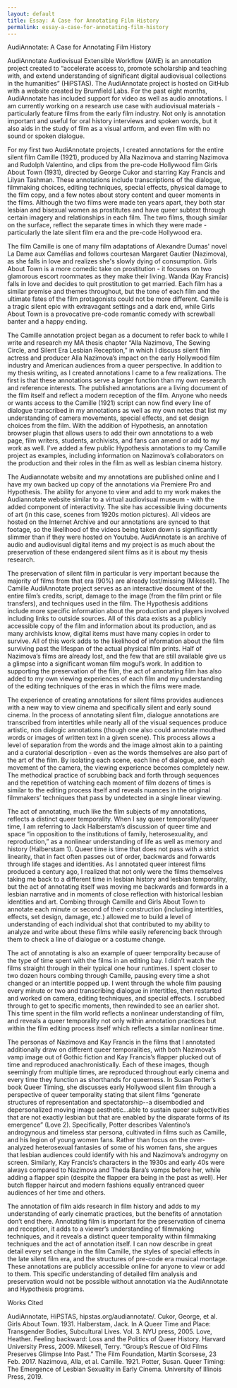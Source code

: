 ```yaml
---
layout: default
title: Essay: A Case for Annotating Film History
permalink: essay-a-case-for-annotating-film-history
---
```

<!-- Add an essay or interpretive material below this line,
using HTML or markdown.  Do not modify this file above this line -->
<style type="text/css">
<!--
 .tab { margin-left: 40px; }
-->
</style>
AudiAnnotate: A Case for Annotating Film History

AudiAnnotate Audiovisual Extensible Workflow (AWE) is an annotation project created to “accelerate access to, promote scholarship and teaching with, and extend understanding of significant digital audiovisual collections in the humanities” (HiPSTAS). The AudiAnnotate project is hosted on GitHub with a website created by Brumfield Labs. For the past eight months, AudiAnnotate has included support for video as well as audio annotations. I am currently working on a research use case with audiovisual materials - particularly feature films from the early film industry. Not only is annotation important and useful for oral history interviews and spoken words, but it also aids in the study of film as a visual artform, and even film with no sound or spoken dialogue.

For my first two AudiAnnotate projects, I created annotations for the entire silent film Camille (1921), produced by Alla Nazimova and starring Nazimova and Rudolph Valentino, and clips from the pre-code Hollywood film Girls About Town (1931), directed by George Cukor and starring Kay Francis and Lilyan Tashman. These annotations include transcriptions of the dialogue, filmmaking choices, editing techniques, special effects, physical damage to the film copy, and a few notes about story content and queer moments in the films. Although the two films were made ten years apart, they both star lesbian and bisexual women as prostitutes and have queer subtext through certain imagery and relationships in each film. The two films, though similar on the surface, reflect the separate times in which they were made - particularly the late silent film era and the pre-code Hollywood era.

The film Camille is one of many film adaptations of Alexandre Dumas' novel La Dame aux Camélias and follows courtesan Margaret Gautier (Nazimova), as she falls in love and realizes she's slowly dying of consumption. Girls About Town is a more comedic take on prostitution - it focuses on two glamorous escort roommates as they make their living. Wanda (Kay Francis) falls in love and decides to quit prostitution to get married. Each film has a similar premise and themes throughout, but the tone of each film and the ultimate fates of the film protagonists could not be more different. Camille is a tragic silent epic with extravagant settings and a dark end, while Girls About Town is a provocative pre-code romantic comedy with screwball banter and a happy ending.

The Camille annotation project began as a document to refer back to while I write and research my MA thesis chapter “Alla Nazimova, The Sewing Circle, and Silent Era Lesbian Reception,” in which I discuss silent film actress and producer Alla Nazimova’s impact on the early Hollywood film industry and American audiences from a queer perspective. In addition to my thesis writing, as I created annotations I came to a few realizations. The first is that these annotations serve a larger function than my own research and reference interests. The published annotations are a living document of the film itself and reflect a modern reception of the film. Anyone who needs or wants access to the Camille (1921) script can now find every line of dialogue transcribed in my annotations as well as my own notes that list my understanding of camera movements, special effects, and set design choices from the film. With the addition of Hypothesis, an annotation browser plugin that allows users to add their own annotations to a web page, film writers, students, archivists, and fans can amend or add to my work as well. I’ve added a few public Hypothesis annotations to my Camille project as examples, including information on Nazimova’s collaborators on the production and their roles in the film as well as lesbian cinema history.

The Audiannotate website and my annotations are published online and I have my own backed up copy of the annotations via Premiere Pro and Hypothesis. The ability for anyone to view and add to my work makes the Audiannotate website similar to a virtual audiovisual museum - with the added component of interactivity. The site has accessible living documents of art (in this case, scenes from 1920s motion pictures). All videos are hosted on the Internet Archive and our annotations are synced to that footage, so the likelihood of the videos being taken down is significantly slimmer than if they were hosted on Youtube. AudiAnnotate is an archive of audio and audiovisual digital items and my project is as much about the preservation of these endangered silent films as it is about my thesis research.

The preservation of silent film in particular is very important because the majority of films from that era (90%) are already lost/missing (Mikesell). The Camille AudiAnnotate project serves as an interactive document of the entire film’s credits, script, damage to the image (from the film print or file transfers), and techniques used in the film. The Hypothesis additions include more specific information about the production and players involved including links to outside sources. All of this data exists as a publicly accessible copy of the film and information about its production, and as many archivists know, digital items must have many copies in order to survive. All of this work adds to the likelihood of information about the film surviving past the lifespan of the actual physical film prints. Half of Nazimova’s films are already lost, and the few that are still available give us a glimpse into a significant woman film mogul’s work. In addition to supporting the preservation of the film, the act of annotating film has also added to my own viewing experiences of each film and my understanding of the editing techniques of the eras in which the films were made.

The experience of creating annotations for silent films provides audiences with a new way to view cinema and specifically silent and early sound cinema. In the process of annotating silent film, dialogue annotations are transcribed from intertitles while nearly all of the visual sequences produce artistic, non dialogic annotations (though one also could annotate mouthed words or images of written text in a given scene). This process allows a level of separation from the words and the image almost akin to a painting and a curatorial description - even as the words themselves are also part of the art of the film. By isolating each scene, each line of dialogue, and each movement of the camera, the viewing experience becomes completely new. The methodical practice of scrubbing back and forth through sequences and the repetition of watching each moment of film dozens of times is similar to the editing process itself and reveals nuances in the original filmmakers’ techniques that pass by undetected in a single linear viewing.

The act of annotating, much like the film subjects of my annotations, reflects a distinct queer temporality. When I say queer temporality/queer time, I am referring to Jack Halberstam’s discussion of queer time and space “in opposition to the institutions of family, heterosexuality, and reproduction,” as a nonlinear understanding of life as well as memory and history (Halberstam 1). Queer time is time that does not pass with a strict linearity, that in fact often passes out of order, backwards and forwards through life stages and identities. As I annotated queer interest films produced a century ago, I realized that not only were the films themselves taking me back to a different time in lesbian history and lesbian temporality, but the act of annotating itself was moving me backwards and forwards in a lesbian narrative and in moments of close reflection with historical lesbian identities and art. Combing through Camille and Girls About Town to annotate each minute or second of their construction (including intertitles, effects, set design, damage, etc.) allowed me to build a level of understanding of each individual shot that contributed to my ability to analyze and write about these films while easily referencing back through them to check a line of dialogue or a costume change. 

The act of annotating is also an example of queer temporality because of the type of time spent with the films in an editing bay. I didn’t watch the films straight through in their typical one hour runtimes. I spent closer to two dozen hours combing through Camille, pausing every time a shot changed or an intertitle popped up. I went through the whole film pausing every minute or two and transcribing dialogue in intertitles, then restarted and worked on camera, editing techniques, and special effects. I scrubbed through to get to specific moments, then rewinded to see an earlier shot. This time spent in the film world reflects a nonlinear understanding of film, and reveals a queer temporality not only within annotation practices but within the film editing process itself which reflects a similar nonlinear time.

The personas of Nazimova and Kay Francis in the films that I annotated additionally draw on different queer temporalities, with both Nazimova’s vamp image out of Gothic fiction and Kay Francis’s flapper plucked out of time and reproduced anachronistically. Each of these images, though seemingly from multiple times, are reproduced throughout early cinema and every time they function as shorthands for queerness. In Susan Potter’s book Queer Timing, she discusses early Hollywood silent film through a perspective of queer temporality stating that silent films “generate structures of representation and spectatorship--a disembodied and depersonalized moving image aesthetic...able to sustain queer subjectivities that are not exactly lesbian but that are enabled by the disparate forms of its emergence” (Love 2). Specifically, Potter describes Valentino’s androgynous and timeless star persona, cultivated in films such as Camille, and his legion of young women fans. Rather than focus on the over-analyzed heterosexual fantasies of some of his women fans, she argues that lesbian audiences could identify with his and Nazimova’s androgyny on screen. Similarly, Kay Francis’s characters in the 1930s and early 40s were always compared to Nazimova and Theda Bara’s vamps before her, while adding a flapper spin (despite the flapper era being in the past as well). Her butch flapper haircut and modern fashions equally entranced queer audiences of her time and others.

The annotation of film aids research in film history and adds to my understanding of early cinematic practices, but the benefits of annotation don’t end there. Annotating film is important for the preservation of cinema and reception, it adds to a viewer’s understanding of filmmaking techniques, and it reveals a distinct queer temporality within filmmaking techniques and the act of annotation itself. I can now describe in great detail every set change in the film Camille, the styles of special effects in the late silent film era, and the structures of pre-code era musical montage. These annotations are publicly accessible online for anyone to view or add to them. This specific understanding of detailed film analysis and preservation would not be possible without annotation via the AudiAnnotate and Hypothesis programs.

Works Cited

AudiAnnotate, HiPSTAS, hipstas.org/audiannotate/.
Cukor, George, et al. Girls About Town. 1931.
Halberstam, Jack. In A Queer Time and Place: Transgender Bodies, Subcultural Lives. Vol. 3. NYU press, 2005.
Love, Heather. Feeling backward: Loss and the Politics of Queer History. Harvard University Press, 2009.
Mikesell, Terry. “Group’s Rescue of Old Films Preserves Glimpse Into Past.” The Film Foundation, Martin Scorsese, 23 Feb. 2017.
Nazimova, Alla, et al. Camille. 1921.
Potter, Susan. Queer Timing: The Emergence of Lesbian Sexuality in Early Cinema. University of Illinois Press, 2019.



